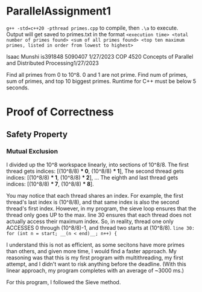 # ParallelAssignment1
`g++ -std=c++20 -pthread primes.cpp`
to compile, then
`.\a`
to execute. Output will get saved to primes.txt in the format
`<execution time> <total number of primes found> <sum of all primes found> <top ten maximum primes, listed in order from lowest to highest>`

Isaac Munshi is391848 5090407 1/27/2023
COP 4520 Concepts of Parallel and Distributed Processing1/27/2023

Find all primes from 0 to 10^8. 0 and 1 are not prime. 
Find num of primes, sum of primes, and top 10 biggest primes.
Runtime for C++ must be below 5 seconds.

# Proof of Correctness
## Safety Property
### Mutual Exclusion
I divided up the 10^8 workspace linearly, into sections of 10^8/8. 
  The first thread gets indices: [(10^8/8) __* 0__, (10^8/8) __* 1__],
  The second thread gets indices: [(10^8/8) __* 1__, (10^8/8) __* 2__],
  ...
  The eighth and last thread gets indices: [(10^8/8) __* 7__, (10^8/8) __* 8__].
  
  You may notice that each thread shares an index. For example, the first thread's last index is (10^8/8), and that same index is also the second thread's first index. However, in my program, the sieve loop ensures that the thread only goes UP to the max. 
  line 30 ensures that each thread does not actually access their maximum index.
  So, in reality, thread one only ACCESSES 0 through (10^8/8)-1, and thread two starts at (10^8/8).
  `line 30: for (int n = start; __(n < end)__; n++) {`
  
I understand this is not as efficient, as some secitons have more primes than others, and given more time, I would find a faster approach. My reasoning was that this is my first program with multithreading, my first attempt, and I didn't want to risk anything before the deadline.
(With this linear approach, my program completes with an average of ~3000 ms.)
  

For this program, I followed the Sieve method.
